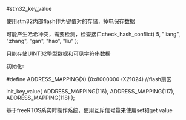 #stm32_key_value

使用stm32内部flash作为键值对的存储，掉电保存数据

可能产生哈希冲突，需要检测，检查接口check_hash_conflict( 5, "liang", "zhang", "gan", "hao", "liu" );

只能存储UINT32整型数据和可见字符串数据

初始化:

#define  ADDRESS_MAPPING(X)         (0x8000000+X*2*1024)   //flash扇区

init_key_value( ADDRESS_MAPPING(116), ADDRESS_MAPPING(117), ADDRESS_MAPPING(118) );

基于freeRTOS系实时操作系统，使用互斥信号量来使用set和get value

